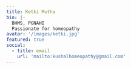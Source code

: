 ```yaml
---
title: Ketki Mutha
bio: |-
  BHMS, PGNAHI
  Passionate for homeopathy
avatar: '/images/ketki.jpg'
featured: true
social:
  - title: email
    url: 'mailto:kushalhomeopathy@gmail.com'
---
```

